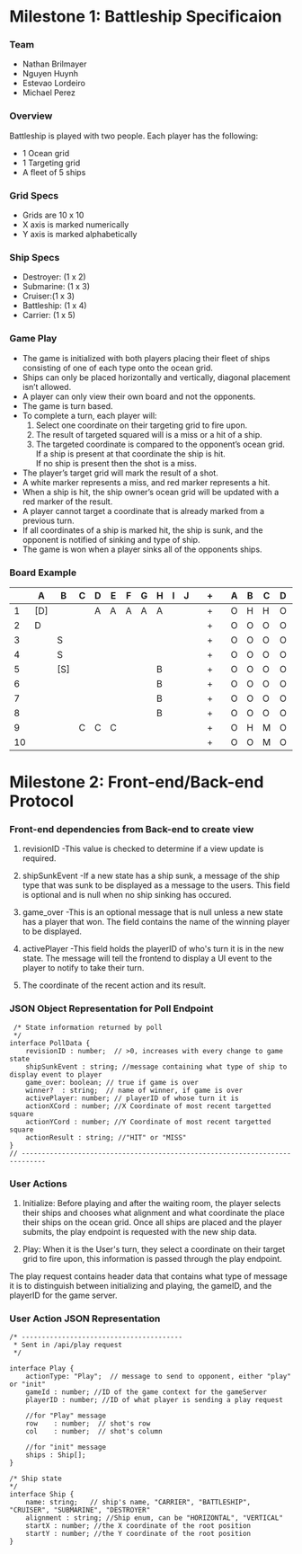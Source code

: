 # Milestone 1: Battleship Specificaion

### Team
- Nathan Brilmayer
- Nguyen Huynh 
- Estevao Lordeiro
- Michael Perez

### Overview
Battleship is played with two people. Each player has the following:  
- 1 Ocean grid
- 1 Targeting grid
- A fleet of 5 ships

### Grid Specs
- Grids are 10 x 10
- X axis is marked numerically
- Y axis is marked alphabetically

### Ship Specs
- Destroyer: (1 x 2)
- Submarine: (1 x 3)
- Cruiser:(1 x 3)
- Battleship: (1 x 4)
- Carrier: (1 x 5)

### Game Play

- The game is initialized with both players placing their fleet of ships consisting of one of each type onto the ocean grid. 
- Ships can only be placed horizontally and vertically, diagonal placement isn’t allowed.
- A player can only view their own board and not the opponents.  
- The game is turn based.  
- To complete a turn, each player will:  
  1. Select one coordinate on their targeting grid to fire upon. 
  2. The result of targeted squared will is a miss or a hit of a ship. 
  3. The targeted coordinate is compared to the opponent’s ocean grid.  
     If a ship is present at that coordinate the ship is hit.  
     If no ship is present then the shot is a miss.  
- The player’s target grid will mark the result of a shot. 
- A white marker represents a miss, and red marker represents a hit. 
- When a ship is hit, the ship owner’s ocean grid will be updated with a red marker of the result. 
- A player cannot target a coordinate that is already marked from a previous turn.
- If all coordinates of a ship is marked hit, the ship is sunk, and the opponent is notified of sinking and type of ship. 
- The game is won when a player sinks all of the opponents ships.

### Board Example

|   | A | B | C | D | E | F | G | H | I | J |   | + |   | A | B | C | D | E | F | G | H | I | J |   | 
|---|---|---|---|---|---|---|---|---|---|---|---|---|---|---|---|---|---|---|---|---|---|---|---|---|
| 1 |[D]|   |   | A | A | A | A | A |   |   |   | + |   | O | H | H | O | O | O | O | O | O | O |   |
| 2 | D |   |   |   |   |   |   |   |   |   |   | + |   | O | O | O | O | O | O | O | O | O | O |   |
| 3 |   | S |   |   |   |   |   |   |   |   |   | + |   | O | O | O | O | O | O | O | O | O | O |   |
| 4 |   | S |   |   |   |   |   |   |   |   |   | + |   | O | O | O | O | O | O | O | O | O | O |   |
| 5 |   |[S]|   |   |   |   |   | B |   |   |   | + |   | O | O | O | O | O | O | O | O | O | O |   |
| 6 |   |   |   |   |   |   |   | B |   |   |   | + |   | O | O | O | O | O | M | O | M | O | O |   |
| 7 |   |   |   |   |   |   |   | B |   |   |   | + |   | O | O | O | O | O | O | O | O | O | O |   |
| 8 |   |   |   |   |   |   |   | B |   |   |   | + |   | O | O | O | O | O | O | O | O | O | O |   |
| 9 |   |   | C | C | C |   |   |   |   |   |   | + |   | O | H | M | O | O | O | O | O | O | O |   |
|10 |   |   |   |   |   |   |   |   |   |   |   | + |   | O | O | M | O | O | O | O | O | O | O |   |

# Milestone 2: Front-end/Back-end Protocol

### Front-end dependencies from Back-end to create view
  1. revisionID
        -This value is checked to determine if a view update is required.

  2. shipSunkEvent
        -If a new state has a ship sunk, a message of the ship type that was sunk to be displayed as a message to the users. This field is optional and is null when no ship sinking has occured.

  3. game_over
        -This is an optional message that is null unless a new state has a player that won. The field contains the name of the winning player to be displayed.

  4. activePlayer
        -This field holds the playerID of who's turn it is in the new state. The message will tell the frontend to display a UI event to the player to notify to take their turn.
  
  5. The coordinate of the recent action and its result.

### JSON Object Representation for Poll Endpoint
```
 /* State information returned by poll
 */
interface PollData {
    revisionID : number;  // >0, increases with every change to game state
    shipSunkEvent : string; //message containing what type of ship to display event to player
    game_over: boolean; // true if game is over
    winner?  : string;  // name of winner, if game is over
    activePlayer: number; // playerID of whose turn it is
    actionXCord : number; //X Coordinate of most recent targetted square
    actionYCord : number; //Y Coordinate of most recent targetted square
    actionResult : string; //"HIT" or "MISS"
}
// ----------------------------------------------------------------------------
```

### User Actions

1. Initialize: Before playing and after the waiting room, the player selects their ships and chooses what alignment and what coordinate the place their ships on the ocean grid. Once all ships are placed and the player submits, the play endpoint is requested with the new ship data.

2. Play: When it is the User's turn, they select a coordinate on their target grid to fire upon, this information is passed through the play endpoint.

The play request contains header data that contains what type of message it is to distinguish between initializing and playing, the gameID, and the playerID for the game server.

### User Action JSON Representation
```
/* ----------------------------------------
 * Sent in /api/play request
 */

interface Play {
    actionType: "Play";  // message to send to opponent, either "play" or "init"
    gameId : number; //ID of the game context for the gameServer
    playerID : number; //ID of what player is sending a play request

    //for "Play" message
    row    : number;  // shot's row
    col    : number;  // shot's column

    //for "init" message
    ships : Ship[];
}

/* Ship state
*/
interface Ship {
    name: string;   // ship's name, "CARRIER", "BATTLESHIP", "CRUISER", "SUBMARINE", "DESTROYER"
    alignment : string; //Ship enum, can be "HORIZONTAL", "VERTICAL"
    startX : number; //the X coordinate of the root position
    startY : number; //the Y coordinate of the root position
}

```

